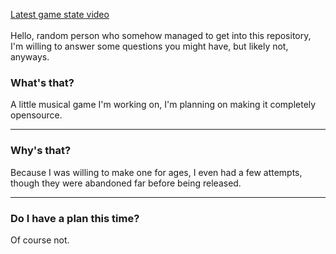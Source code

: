 <a href="https://www.youtube.com/watch?v=4LTr5EC6CqQ">Latest game state video</a>
<br><br>
Hello, random person who somehow managed to get into this repository, I'm willing to answer some questions you might have, but likely not, anyways.

### What's that?
A little musical game I'm working on, I'm planning on making it completely opensource.

<hr>

### Why's that?
Because I was willing to make one for ages, I even had a few attempts, though they were abandoned far before being released.

<hr>

### Do I have a plan this time?
Of course not.
